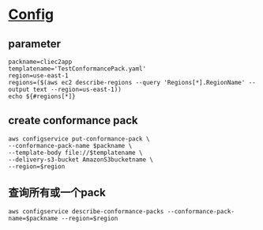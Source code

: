 # [Config](https://awscli.amazonaws.com/v2/documentation/api/latest/reference/configservice/put-conformance-pack.html)

## parameter
```
packname=cliec2app
templatename='TestConformancePack.yaml'
region=use-east-1
regions=($(aws ec2 describe-regions --query 'Regions[*].RegionName' --output text --region=us-east-1))
echo ${#regions[*]}
```

## create conformance pack
```
aws configservice put-conformance-pack \
--conformance-pack-name $packname \
--template-body file://$templatename \
--delivery-s3-bucket AmazonS3bucketname \
--region=$region
```
## 查询所有或一个pack
```
aws configservice describe-conformance-packs --conformance-pack-name=$packname --region=$region
```

